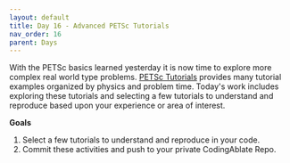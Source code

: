 ```yaml
---
layout: default
title: Day 16 - Advanced PETSc Tutorials
nav_order: 16
parent: Days
---
```


With the PETSc basics learned yesterday it is now time to explore more complex real world type problems. [PETSc Tutorials](https://petsc.org/release/tutorials/) provides many tutorial examples organized by physics and problem time.  Today's work includes exploring these tutorials and selecting a few tutorials to understand and reproduce based upon your experience or area of interest. 

**Goals**
1. Select a few tutorials to understand and reproduce in your code.
2. Commit these activities and push to your private CodingAblate Repo.